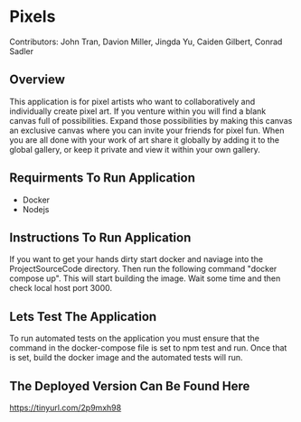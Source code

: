 # Pixels
Contributors: John Tran, Davion Miller, Jingda Yu, Caiden Gilbert, Conrad Sadler
## Overview

This application is for pixel artists who want to collaboratively and individually create pixel art. If you venture within you will find a blank canvas full of possibilities. 
Expand those possibilities by making this canvas an exclusive canvas where you can invite your friends for pixel fun. 
When you are all done with your work of art share it globally by adding it to the global gallery, or keep it private and view it within your own gallery.

## Requirments To Run Application
- Docker
- Nodejs
## Instructions To Run Application
If you want to get your hands dirty start docker and naviage into the ProjectSourceCode directory. Then run the following command "docker compose up". This will start building the image. Wait some time and then check local host port 3000.
## Lets Test The Application
To run automated tests on the application you must ensure that the command in the docker-compose file is set to npm test and run. Once that is set, build the docker image and the automated tests will run.
## The Deployed Version Can Be Found Here
https://tinyurl.com/2p9mxh98
